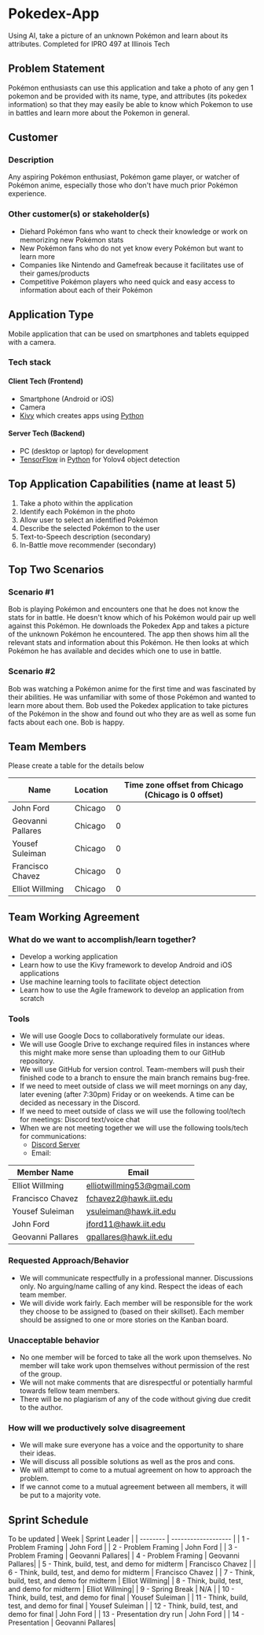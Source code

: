 # Pokedex-App
Using AI, take a picture of an unknown Pokémon and learn about its attributes. Completed for IPRO 497 at Illinois Tech
## Problem Statement
Pokémon enthusiasts can use this application and take a photo of any gen 1 pokemon and be provided with its name, type, and attributes (its pokedex information) so that they may easily be able to know which Pokemon to use in battles and learn more about the Pokemon in general.

## Customer
### Description
Any aspiring Pokémon enthusiast, Pokémon game player, or watcher of Pokémon anime, especially those who don't have much prior Pokémon experience.

### Other customer(s) or stakeholder(s)
- Diehard Pokémon fans who want to check their knowledge or work on memorizing new Pokémon stats
- New Pokémon fans who do not yet know every Pokémon but want to learn more
- Companies like Nintendo and Gamefreak because it facilitates use of their games/products
- Competitive Pokémon players who need quick and easy access to information about each of their Pokémon

## Application Type
Mobile application that can be used on smartphones and tablets equipped with a camera.
 
### Tech stack

#### Client Tech (Frontend)
- Smartphone (Android or iOS)
- Camera
- [Kivy](https://kivy.org/) which creates apps using [Python](https://www.python.org/)

#### Server Tech (Backend)
- PC (desktop or laptop) for development
- [TensorFlow](https://www.tensorflow.org/) in [Python](https://www.python.org/) for Yolov4 object detection

## Top Application Capabilities (name at least 5)
1. Take a photo within the application
2. Identify each Pokémon in the photo
3. Allow user to select an identified Pokémon
4. Describe the selected Pokémon to the user
5. Text-to-Speech description (secondary)
6. In-Battle move recommender (secondary)

## Top Two Scenarios

### Scenario #1
Bob is playing Pokémon and encounters one that he does not know the stats for in battle. He doesn't know which of his Pokémon would pair up well against this Pokémon. He downloads the Pokedex App and takes a picture of the unknown Pokémon he encountered. The app then shows him all the relevant stats and information about this Pokémon. He then looks at which Pokémon he has available and decides which one to use in battle.

### Scenario #2
Bob was watching a Pokémon anime for the first time and was fascinated by their abilities. He was unfamiliar with some of those Pokémon and wanted to learn more about them. Bob used the Pokedex application to take pictures of the Pokémon in the show and found out who they are as well as some fun facts about each one. Bob is happy.

## Team Members
Please create a table for the details below 

| Name |	Location	| Time zone offset from Chicago (Chicago is 0 offset)|
| --- | --- | --- |
| John Ford | Chicago | 0 |
| Geovanni Pallares | Chicago | 0 |
| Yousef Suleiman | Chicago | 0 |
| Francisco Chavez | Chicago | 0 |
| Elliot Willming | Chicago | 0 |

## Team Working Agreement
### What do we want to accomplish/learn together?
- Develop a working application
- Learn how to use the Kivy framework to develop Android and iOS applications
- Use machine learning tools to facilitate object detection
- Learn how to use the Agile framework to develop an application from scratch

### Tools
- We will use Google Docs to collaboratively formulate our ideas.
- We will use Google Drive to exchange required files in instances where this might make more sense than uploading them to our GitHub repository.
- We will use GitHub for version control. Team-members will push their finished code to a branch to ensure the main branch remains bug-free.
- If we need to meet outside of class we will meet mornings on any day, later evening (after 7:30pm) Friday or on weekends. A time can be decided as necessary in the Discord.
- If we need to meet outside of class we will use the following tool/tech for meetings: Discord text/voice chat
- When we are not meeting together we will use the following tools/tech for communications:
  - [Discord Server](http://discord.gg/9uT9jFDy)
  - Email:

| Member Name | Email |
| --- | --- |
| Elliot Willming | elliotwillming53@gmail.com |
| Francisco Chavez | fchavez2@hawk.iit.edu |
| Yousef Suleiman | ysuleiman@hawk.iit.edu |
| John Ford | jford11@hawk.iit.edu |
| Geovanni Pallares | gpallares@hawk.iit.edu |

### Requested Approach/Behavior
- We will communicate respectfully in a professional manner. Discussions only. No arguing/name calling of any kind. Respect the ideas of each team member.
- We will divide work fairly. Each member will be responsible for the work they choose to be assigned to (based on their skillset). Each member should be assigned to one or more stories on the Kanban board.

### Unacceptable behavior
- No one member will be forced to take all the work upon themselves. No member will take work upon themselves without permission of the rest of the group.
- We will not make comments that are disrespectful or potentially harmful towards fellow team members.
- There will be no plagiarism of any of the code without giving due credit to the author.

### How will we productively solve disagreement
- We will make sure everyone has a voice and the opportunity to share their ideas.
- We will discuss all possible solutions as well as the pros and cons.
- We will attempt to come to a mutual agreement on how to approach the problem.
- If we cannot come to a mutual agreement between all members, it will be put to a majority vote.

## Sprint Schedule
To be updated
| Week | Sprint Leader |
| --------  | ------------------- |
| 1 - Problem Framing                                 | John Ford              |
| 2 - Problem Framing                                 | John Ford             |
| 3 - Problem Framing                                 | Geovanni Pallares|
| 4 - Problem Framing                                 | Geovanni Pallares|
| 5 - Think, build, test, and demo for midterm        | Francisco Chavez |
| 6 - Think, build, test, and demo for midterm        | Francisco Chavez |
| 7 - Think, build, test, and demo for midterm        | Elliot Willming|
| 8 - Think, build, test, and demo for midterm        | Elliot Willming|
| 9 - Spring Break                                    | N/A               |
| 10 - Think, build, test, and demo for final	      |  Yousef Suleiman     |
| 11 - Think, build, test, and demo for final         | Yousef Suleiman          |
| 12 - Think, build, test, and demo for final         | John Ford          |
| 13 - Presentation dry run                           | John Ford   |
| 14 - Presentation                                   | Geovanni Pallares|
